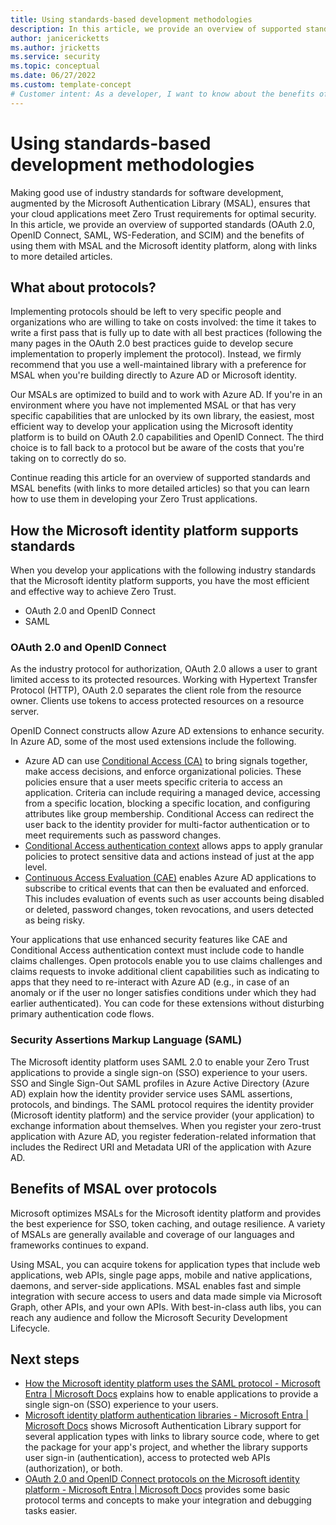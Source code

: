 ```yaml
---
title: Using standards-based development methodologies
description: In this article, we provide an overview of supported standards (OAuth 2.0, OpenID Connect, SAML, WS-Federation, and SCIM) and the benefits of using them with MSAL and the Microsoft identity platform, along with links to more detailed articles. 
author: janicericketts
ms.author: jricketts
ms.service: security
ms.topic: conceptual
ms.date: 06/27/2022
ms.custom: template-concept
# Customer intent: As a developer, I want to know about the benefits of using supported standards with MSAL in the Microsoft identity platform, so that I can have the most efficient and effective way to achieve Zero Trust.
---
```

# Using standards-based development methodologies

Making good use of industry standards for software development, augmented by the Microsoft Authentication Library (MSAL), ensures that your cloud applications meet Zero Trust requirements for optimal security. In this article, we provide an overview of supported standards (OAuth 2.0, OpenID Connect, SAML, WS-Federation, and SCIM) and the benefits of using them with MSAL and the Microsoft identity platform, along with links to more detailed articles.

## What about protocols?

Implementing protocols should be left to very specific people and organizations who are willing to take on costs involved: the time it takes to write a first pass that is fully up to date with all best practices (following the many pages in the OAuth 2.0 best practices guide to develop secure implementation to properly implement the protocol). Instead, we firmly recommend that you use a well-maintained library with a preference for MSAL when you're building directly to Azure AD or Microsoft identity.

Our MSALs are optimized to build and to work with Azure AD. If you're in an environment where you have not implemented MSAL or that has very specific capabilities that are unlocked by its own library, the easiest, most efficient way to develop your application using the Microsoft identity platform is to build on OAuth 2.0 capabilities and OpenID Connect. The third choice is to fall back to a protocol but be aware of the costs that you're taking on to correctly do so.

Continue reading this article for an overview of supported standards and MSAL benefits (with links to more detailed articles) so that you can learn how to use them in developing your Zero Trust applications.

## How the Microsoft identity platform supports standards

When you develop your applications with the following industry standards that the Microsoft identity platform supports, you have the most efficient and effective way to achieve Zero Trust.

- OAuth 2.0 and OpenID Connect
- SAML

### OAuth 2.0 and OpenID Connect

As the industry protocol for authorization, OAuth 2.0 allows a user to grant limited access to its protected resources. Working with Hypertext Transfer Protocol (HTTP), OAuth 2.0 separates the client role from the resource owner. Clients use tokens to access protected resources on a resource server.

OpenID Connect constructs allow Azure AD extensions to enhance security. In Azure AD, some of the most used extensions include the following.

- Azure AD can use [Conditional Access (CA)](/azure/active-directory/conditional-access/overview) to bring signals together, make access decisions, and enforce organizational policies. These policies ensure that a user meets specific criteria to access an application. Criteria can include requiring a managed device, accessing from a specific location, blocking a specific location, and configuring attributes like group membership. Conditional Access can redirect the user back to the identity provider for multi-factor authentication or to meet requirements such as password changes.
- [Conditional Access authentication context](/azure/active-directory/develop/developer-guide-conditional-access-authentication-context) allows apps to apply granular policies to protect sensitive data and actions instead of just at the app level.
- [Continuous Access Evaluation (CAE)](/azure/active-directory/conditional-access/concept-continuous-access-evaluation) enables Azure AD applications to subscribe to critical events that can then be evaluated and enforced. This includes evaluation of events such as user accounts being disabled or deleted, password changes, token revocations, and users detected as being risky.

Your applications that use enhanced security features like CAE and Conditional Access authentication context must include code to handle claims challenges. Open protocols enable you to use claims challenges and claims requests to invoke additional client capabilities such as indicating to apps that they need to re-interact with Azure AD (e.g., in case of an anomaly or if the user no longer satisfies conditions under which they had earlier authenticated). You can code for these extensions without disturbing primary authentication code flows.

### Security Assertions Markup Language (SAML)

The Microsoft identity platform uses SAML 2.0 to enable your Zero Trust applications to provide a single sign-on (SSO) experience to your users. SSO and Single Sign-Out SAML profiles in Azure Active Directory (Azure AD) explain how the identity provider service uses SAML assertions, protocols, and bindings. The SAML protocol requires the identity provider (Microsoft identity platform) and the service provider (your application) to exchange information about themselves. When you register your zero-trust application with Azure AD, you register federation-related information that includes the Redirect URI and Metadata URI of the application with Azure AD.

## Benefits of MSAL over protocols

Microsoft optimizes MSALs for the Microsoft identity platform and provides the best experience for SSO, token caching, and outage resilience. A variety of MSALs are generally available and coverage of our languages and frameworks continues to expand.

Using MSAL, you can acquire tokens for application types that include web applications, web APIs, single page apps, mobile and native applications, daemons, and server-side applications. MSAL enables fast and simple integration with secure access to users and data made simple via Microsoft Graph, other APIs, and your own APIs. With best-in-class auth libs, you can reach any audience and follow the Microsoft Security Development Lifecycle.

## Next steps

- [How the Microsoft identity platform uses the SAML protocol - Microsoft Entra | Microsoft Docs](/azure/active-directory/develop/active-directory-saml-protocol-reference) explains how to enable applications to provide a single sign-on (SSO) experience to your users.
- [Microsoft identity platform authentication libraries - Microsoft Entra | Microsoft Docs](/azure/active-directory/develop/reference-v2-libraries) shows Microsoft Authentication Library support for several application types with links to library source code, where to get the package for your app's project, and whether the library supports user sign-in (authentication), access to protected web APIs (authorization), or both.
- [OAuth 2.0 and OpenID Connect protocols on the Microsoft identity platform - Microsoft Entra | Microsoft Docs](/azure/active-directory/develop/active-directory-v2-protocols) provides some basic protocol terms and concepts to make your integration and debugging tasks easier.
